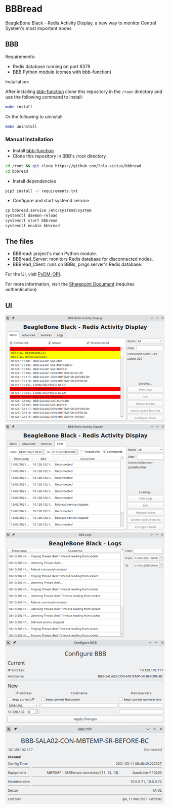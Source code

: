 # BBBread

BeagleBone Black - Redis Activity Display, a new way to monitor Control System's most important nodes

## BBB

Requirements:

* Redis database running on port 6379
* BBB Python module (comes with bbb-function)

Installation:

After installing [bbb-function](https://github.com/lnls-sirius/bbb-function) clone this repository in the `/root`  directory and use the following command to install:

```bash
make install
```

Or the following to uninstall:
```bash
make uninstall
```

### Manual Installation

* Install [bbb-function](https://github.com/lnls-sirius/bbb-function)
* Clone this repository in BBB's /root directory

```bash
cd /root && git clone https://github.com/lnls-sirius/bbbread
cd bbbread
```

* Install dependencies
```bash
pip3 install -r requirements.txt
```

* Configure and start systemd service
```
cp bbbread.service /etc/systemd/system
systemctl daemon-reload
systemctl start bbbread
systemctl enable bbbread
```

## The files

* BBBread: project's main Python module.
* BBBread_Server: monitors Redis database for disconnected nodes.
* BBBread_Client: runs on BBBs, pings server's Redis database.

For the UI, visit [PyDM-OPI](https://github.com/lnls-sirius/pydm-opi).

For more information, visit the [Sharepoint Document](https://cnpemcamp.sharepoint.com/sites/iot/SitePages/BBBread.aspx) (requires authentication)

## UI

![Main Interface](Screenshots/main.png)
![Logs tab](Screenshots/logs_tab.png)
![Logs](Screenshots/logs.png)
![Config](Screenshots/config.png)
![Info](Screenshots/info.png)
